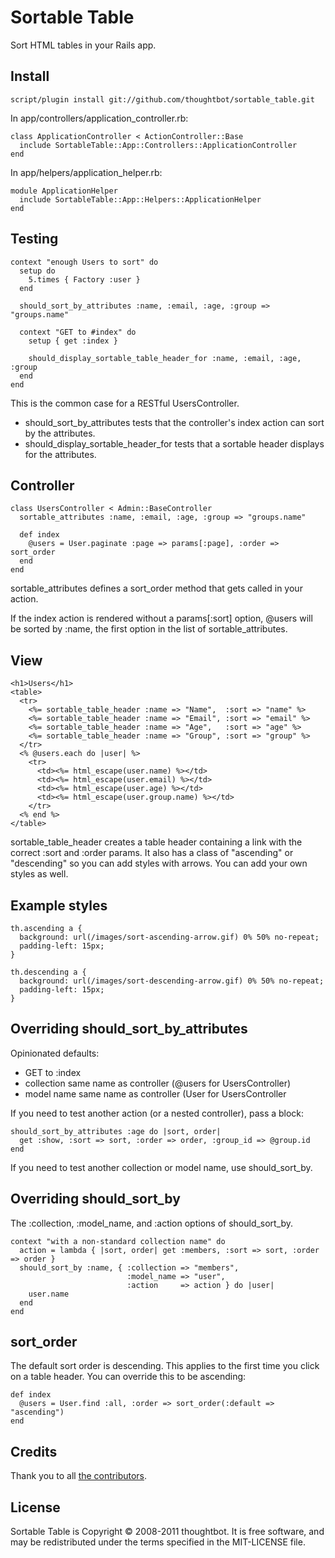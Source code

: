 Sortable Table
==============

Sort HTML tables in your Rails app.

Install
-------

    script/plugin install git://github.com/thoughtbot/sortable_table.git

In app/controllers/application_controller.rb:

    class ApplicationController < ActionController::Base
      include SortableTable::App::Controllers::ApplicationController
    end

In app/helpers/application_helper.rb:

    module ApplicationHelper
      include SortableTable::App::Helpers::ApplicationHelper
    end

Testing
-------

    context "enough Users to sort" do
      setup do
        5.times { Factory :user }
      end

      should_sort_by_attributes :name, :email, :age, :group => "groups.name"

      context "GET to #index" do
        setup { get :index }

        should_display_sortable_table_header_for :name, :email, :age, :group
      end
    end

This is the common case for a RESTful UsersController.

* should_sort_by_attributes tests that the controller's index action can sort by the attributes.
* should_display_sortable_header_for tests that a sortable header displays for the attributes.

Controller
----------

    class UsersController < Admin::BaseController
      sortable_attributes :name, :email, :age, :group => "groups.name"

      def index
        @users = User.paginate :page => params[:page], :order => sort_order
      end
    end

sortable_attributes defines a sort_order method that gets called in your action.

If the index action is rendered without a params[:sort] option, @users will be sorted by :name, the first option in the list of sortable_attributes.

View
----

    <h1>Users</h1>
    <table>
      <tr>
        <%= sortable_table_header :name => "Name",  :sort => "name" %>
        <%= sortable_table_header :name => "Email", :sort => "email" %>
        <%= sortable_table_header :name => "Age",   :sort => "age" %>
        <%= sortable_table_header :name => "Group", :sort => "group" %>
      </tr>
      <% @users.each do |user| %>
        <tr>
          <td><%= html_escape(user.name) %></td>
          <td><%= html_escape(user.email) %></td>
          <td><%= html_escape(user.age) %></td>
          <td><%= html_escape(user.group.name) %></td>
        </tr>
      <% end %>
    </table>

sortable_table_header creates a table header containing a link with the correct :sort and :order params. It also has a class of "ascending" or "descending" so you can add styles with arrows. You can add your own styles as well.

Example styles
--------------

    th.ascending a {
      background: url(/images/sort-ascending-arrow.gif) 0% 50% no-repeat;
      padding-left: 15px;
    }

    th.descending a {
      background: url(/images/sort-descending-arrow.gif) 0% 50% no-repeat;
      padding-left: 15px;
    }

Overriding should_sort_by_attributes
------------------------------------

Opinionated defaults:

* GET to :index
* collection same name as controller (@users for UsersController)
* model name same name as controller (User for UsersController

If you need to test another action (or a nested controller), pass a block:

    should_sort_by_attributes :age do |sort, order|
      get :show, :sort => sort, :order => order, :group_id => @group.id
    end

If you need to test another collection or model name, use should_sort_by.

Overriding should_sort_by
-------------------------

The :collection, :model_name, and :action options of should_sort_by.

    context "with a non-standard collection name" do
      action = lambda { |sort, order| get :members, :sort => sort, :order => order }
      should_sort_by :name, { :collection => "members",
                              :model_name => "user",
                              :action     => action } do |user|
        user.name
      end
    end

sort_order
----------

The default sort order is descending. This applies to the first time you click on a table header. You can override this to be ascending:

    def index
      @users = User.find :all, :order => sort_order(:default => "ascending")
    end

Credits
-------

Thank you to all [the contributors](https://github.com/thoughtbot/sortable_table/contributors).

License
-------

Sortable Table is Copyright © 2008-2011 thoughtbot. It is free software, and may be redistributed under the terms specified in the MIT-LICENSE file.
